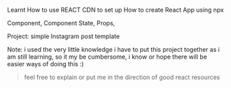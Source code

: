
Learnt
How to use REACT CDN to set up
How to create React App using npx

Component,
Component State,
Props,


Project: simple Instagram post template


Note: i used the very little knowledge i have to put this project together as i am still learning,
so it my be cumbersome, i know or hope there will be easier ways of doing this :) 

>feel free to explain or put me in the direction of good react resources
